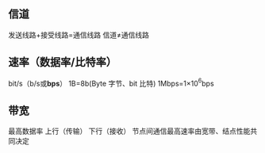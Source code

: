 


## 信道
发送线路+接受线路=通信线路
信道≠通信线路

## 速率（数据率/比特率）
bit/s（b/s或**bps**）
1B=8b(Byte 字节、bit 比特)
1Mbps=1×10$^6$bps
## 带宽
最高数据率
上行（传输）
下行（接收）
节点间通信最高速率由宽带、结点性能共同决定

<!--stackedit_data:
eyJoaXN0b3J5IjpbLTE2NjQ5OTUyNTFdfQ==
-->
